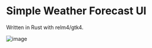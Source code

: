 # Simple Weather Forecast UI

Written in Rust with relm4/gtk4.

![image](https://user-images.githubusercontent.com/33698065/211179434-10ca79e9-3680-4fd8-adcd-b05a0cd52ad2.png)
